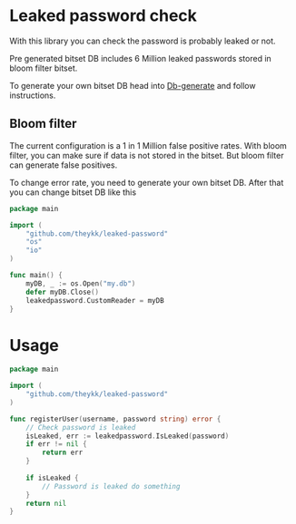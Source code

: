 # Leaked password check

With this library you can check the password is probably leaked or not.

Pre generated bitset DB includes 6 Million leaked passwords stored in bloom filter bitset.

To generate your own bitset DB head into [Db-generate](https://github.com/TheYkk/db-generate) and follow instructions.
## Bloom filter

The current configuration is a 1 in 1 Million false positive rates. With bloom filter, you can make sure if data is not stored in the bitset. But bloom filter can generate false positives.

To change error rate, you need to generate your own bitset DB. After that you can change bitset DB like this

```go
package main

import (
	"github.com/theykk/leaked-password"
	"os"
	"io"
)

func main() {
	myDB, _ := os.Open("my.db")
	defer myDB.Close()
	leakedpassword.CustomReader = myDB
}
```
# Usage

```go
package main

import (
	"github.com/theykk/leaked-password"
)

func registerUser(username, password string) error {
	// Check password is leaked
	isLeaked, err := leakedpassword.IsLeaked(password)
	if err != nil {
		return err
	}
		
	if isLeaked {
		// Password is leaked do something
	}
	return nil
}
```
